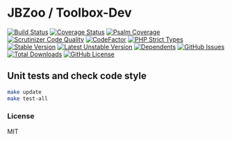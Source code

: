 # JBZoo / Toolbox-Dev

[![Build Status](https://travis-ci.org/JBZoo/Toolbox-Dev.svg?branch=master)](https://travis-ci.org/JBZoo/Toolbox-Dev)    [![Coverage Status](https://coveralls.io/repos/JBZoo/Toolbox-Dev/badge.svg)](https://coveralls.io/github/JBZoo/Toolbox-Dev)    [![Psalm Coverage](https://shepherd.dev/github/JBZoo/Toolbox-Dev/coverage.svg)](https://shepherd.dev/github/JBZoo/Toolbox-Dev)    [![Scrutinizer Code Quality](https://scrutinizer-ci.com/g/jbzoo/toolbox-dev/badges/quality-score.png?b=master)](https://scrutinizer-ci.com/g/jbzoo/toolbox-dev/?branch=master)    [![CodeFactor](https://www.codefactor.io/repository/github/jbzoo/toolbox-dev/badge)](https://www.codefactor.io/repository/github/jbzoo/toolbox-dev/issues)    [![PHP Strict Types](https://img.shields.io/badge/strict__types-%3D1-brightgreen)](https://www.php.net/manual/en/language.types.declarations.php#language.types.declarations.strict)    
[![Stable Version](https://poser.pugx.org/jbzoo/toolbox-dev/version)](https://packagist.org/packages/jbzoo/toolbox-dev)    [![Latest Unstable Version](https://poser.pugx.org/jbzoo/toolbox-dev/v/unstable)](https://packagist.org/packages/jbzoo/toolbox-dev)    [![Dependents](https://poser.pugx.org/jbzoo/toolbox-dev/dependents)](https://packagist.org/packages/jbzoo/toolbox-dev/dependents?order_by=downloads)    [![GitHub Issues](https://img.shields.io/github/issues/jbzoo/toolbox-dev)](https://github.com/JBZoo/Toolbox-Dev/issues)    [![Total Downloads](https://poser.pugx.org/jbzoo/toolbox-dev/downloads)](https://packagist.org/packages/jbzoo/toolbox-dev/stats)    [![GitHub License](https://img.shields.io/github/license/jbzoo/toolbox-dev)](https://github.com/JBZoo/Toolbox-Dev/blob/master/LICENSE)



## Unit tests and check code style
```sh
make update
make test-all
```


### License

MIT
